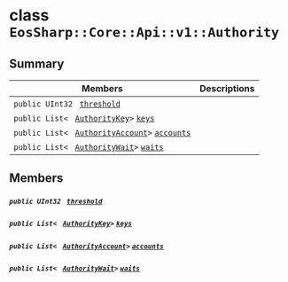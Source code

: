 # class `EosSharp::Core::Api::v1::Authority` 

## Summary

 Members                                | Descriptions                                
----------------------------------------|---------------------------------------------
`public UInt32 ` [`threshold`](#class_eos_sharp_1_1_core_1_1_api_1_1v1_1_1_authority_1af2a39ffe120325b9e1464a7f8fbeae13) | 
`public List< ` [`AuthorityKey`](EosSharp--Core--Api--v1--AuthorityKey.md)` > ` [`keys`](#class_eos_sharp_1_1_core_1_1_api_1_1v1_1_1_authority_1a4b60430127f4bc2760e01b189de59484) | 
`public List< ` [`AuthorityAccount`](EosSharp--Core--Api--v1--AuthorityAccount.md)` > ` [`accounts`](#class_eos_sharp_1_1_core_1_1_api_1_1v1_1_1_authority_1adc410e30f180507bfeac7c5d3e5efb75) | 
`public List< ` [`AuthorityWait`](EosSharp--Core--Api--v1--AuthorityWait.md)` > ` [`waits`](#class_eos_sharp_1_1_core_1_1_api_1_1v1_1_1_authority_1aec1ecb794fc18828c7289432d97a810e) | 

## Members

##### `public UInt32 ` [`threshold`](#class_eos_sharp_1_1_core_1_1_api_1_1v1_1_1_authority_1af2a39ffe120325b9e1464a7f8fbeae13) 

##### `public List< ` [`AuthorityKey`](EosSharp--Core--Api--v1--AuthorityKey.md)` > ` [`keys`](#class_eos_sharp_1_1_core_1_1_api_1_1v1_1_1_authority_1a4b60430127f4bc2760e01b189de59484) 

##### `public List< ` [`AuthorityAccount`](EosSharp--Core--Api--v1--AuthorityAccount.md)` > ` [`accounts`](#class_eos_sharp_1_1_core_1_1_api_1_1v1_1_1_authority_1adc410e30f180507bfeac7c5d3e5efb75) 

##### `public List< ` [`AuthorityWait`](EosSharp--Core--Api--v1--AuthorityWait.md)` > ` [`waits`](#class_eos_sharp_1_1_core_1_1_api_1_1v1_1_1_authority_1aec1ecb794fc18828c7289432d97a810e) 

